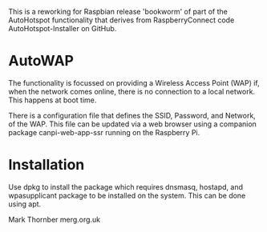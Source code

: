 This is a reworking for Raspbian release 'bookworm' of part of the AutoHotspot functionality
that derives from RaspberryConnect code AutoHotspot-Installer on GitHub.

#  AutoWAP

The functionality is focussed on providing a Wireless Access Point (WAP)
if, when the network comes online, there is no connection to a local
network.  This happens at boot time.

There is a configuration file that defines the SSID, Password, and
Network, of the WAP.  This file can be updated via a web browser using a
companion package canpi-web-app-ssr running on the Raspberry Pi.

# Installation

Use dpkg to install the package which requires dnsmasq, hostapd, and wpasupplicant
package to be installed on the system.  This can be done using apt.

Mark Thornber
merg.org.uk

